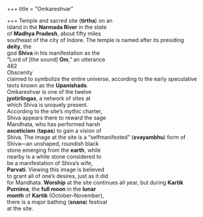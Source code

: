 +++
title = "Omkareshvar"

+++
Temple and sacred site (**tirtha**) on an  
island in the **Narmada River** in the state  
of **Madhya Pradesh**, about fifty miles  
southeast of the city of Indore. The temple is named after its presiding **deity**, the  
god **Shiva** in his manifestation as the  
“Lord of [the sound] **Om**,” an utterance  
482  
Obscenity  
claimed to symbolize the entire universe, according to the early speculative texts known as the **Upanishads**.  
Omkareshvar is one of the twelve  
**jyotirlingas**, a network of sites at  
which Shiva is uniquely present.  
According to the site’s mythic charter,  
Shiva appears there to reward the sage  
Mandhata, who has performed harsh  
**asceticism** (**tapas**) to gain a vision of  
Shiva. The image at the site is a “selfmanifested” (**svayambhu**) form of  
Shiva—an unshaped, roundish black  
stone emerging from the **earth**, while  
nearby is a white stone considered to  
be a manifestation of Shiva’s wife,  
**Parvati**. Viewing this image is believed  
to grant all of one’s desires, just as it did  
for Mandhata. **Worship** at the site continues all year, but during **Kartik**  
**Purnima**, the **full moon** in the **lunar**  
**month** of **Kartik** (October–November),  
there is a major bathing (**snana**) festival  
at the site.